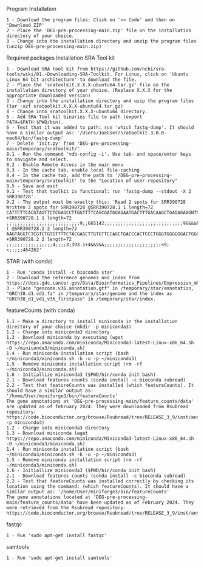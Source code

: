 Program Installation

    1 - Download the program files: Click on '<> Code' and then on 'Download ZIP'
    2 - Place the 'DEG-pre-processing-main.zip' file on the installation directory of your choice.
    3 - Change into the installation directory and unzip the program files (unzip DEG-pre-processing-main.zip)

Required packages Installation
SRA Tool kit

    1 - Download SRA tool kit from https://github.com/ncbi/sra-tools/wiki/01.-Downloading-SRA-Toolkit. For Linux, click on 'Ubuntu Linux 64 bit architecture' to download the file.
    2 - Place the 'sratoolkit.X.X.X-ubuntu64.tar.gz' file on the installation directory of your choice. (Replace X.X.X for the appropriate downloaded version)
    3 - Change into the installation directory and uzip the program files (tar -xzf sratoolkit.X.X.X-ubuntu64.tar.gz)
    4 - Change into sratoolkit.X.X.X-ubuntu64 directory.
    5 - Add SRA Tool kit binaries file to path (export PATH=$PATH:$PWD/bin).
    6 - Test that it was added to path: run 'which fastq-dump'. It should have a similar output as: '/Users/JoeUser/sratoolkit.3.0.0-mac64/bin/fastq-dump'
    7 - Delete 'init.py' from 'DEG-pre-processing-main/temporary/sratoolkit/'
    8.1 - Run the command 'vdb-config -i'. Use tab- and space/enter keys to navigate and select.
    8.2 - Enable Remote Access in the main menu
    8.3 - In the cache tab, enable local file-caching
    8.4 - In the cache tab, add the path to '/DEG-pre-processing-main/temporary/sratoolkit' to the "Location of user-repository"
    8.5 - Save and exit
    9.1 - Test that toolkit is functional: run 'fastq-dump --stdout -X 2 SRR390728'.
    9.2 - The output must be exaclty this: 'Read 2 spots for SRR390728 Written 2 spots for SRR390728 @SRR390728.1 1 length=72 CATTCTTCACGTAGTTCTCGAGCCTTGGTTTTCAGCGATGGAGAATGACTTTGACAAGCTGAGAGAAGNTNC +SRR390728.1 1 length=72 ;;;;;;;;;;;;;;;;;;;;;;;;;;;9;;665142;;;;;;;;;;;;;;;;;;;;;;;;;;;;;96&&&&( @SRR390728.2 2 length=72 AAGTAGGTCTCGTCTGTGTTTTCTACGAGCTTGTGTTCCAGCTGACCCACTCCCTGGGTGGGGGGACTGGGT +SRR390728.2 2 length=72 ;;;;;;;;;;;;;;;;;4;;;;3;393.1+4&&5&&;;;;;;;;;;;;;;;;;;;;;<9;<;;;;;464262'

STAR (with conda)

    1 - Run 'conda install -c bioconda star'
    2 - Download the reference genomes and index from https://docs.gdc.cancer.gov/Data/Bioinformatics_Pipelines/Expression_mRNA_Pipeline/  
    3 - Place "gencode.v36.annotation.gtf" in /temporary/star/annotation, "GRCh38.d1.vd1.fa" in /temporary/star/genome and the index as "GRCh38_d1_vd1_v36_firstpass" in /temporary/star/index.

featureCounts (with conda)

    1.1 - Make a directory to install miniconda in the installation directory of your choice (mkdir -p miniconda3)
    1.2 - Change into miniconda3 directory
    1.3 - Download miniconda by executing (wget https://repo.anaconda.com/miniconda/Miniconda3-latest-Linux-x86_64.sh -O ~/miniconda3/miniconda.sh)
    1.4 - Run miniconda installation script (bash ~/miniconda3/miniconda.sh -b -u -p ~/miniconda3)
    1.5 - Remove miniconda installation script (rm -rf ~/miniconda3/miniconda.sh)
    1.6 - Initiallize miniconda3 ($PWD/bin/conda init bash)
    2.1 - Download features counts (conda install -c bioconda subread)
    2.2 - Test that featureCounts was installed (which featureCounts). It should have a similar output as: '/home/User/miniforge3/bin/featureCounts'
    The gene annotations at 'DEG-pre-processing-main/feature_counts/data' are updated as of february 2024. They were downloaded from Rsubread repository: https://code.bioconductor.org/browse/Rsubread/tree/RELEASE_3_9/inst/annot/(mkdir -p miniconda3)
    1.2 - Change into miniconda3 directory
    1.3 - Download miniconda (wget https://repo.anaconda.com/miniconda/Miniconda3-latest-Linux-x86_64.sh -O ~/miniconda3/miniconda.sh)
    1.4 - Run miniconda installation script (bash ~/miniconda3/miniconda.sh -b -u -p ~/miniconda3)
    1.5 - Remove miniconda installation script (rm -rf ~/miniconda3/miniconda.sh)
    1.6 - Initiallize miniconda3 ($PWD/bin/conda init bash)
    2.1 - Download features counts (conda install -c bioconda subread)
    2.2 - Test that featureCounts was installed correctly by checking its location using the command: (which featureCounts). It should have a similar output as: '/home/User/miniforge3/bin/featureCounts'
    The gene annotations located at 'DEG-pre-processing-main/feature_counts/data' have been updated as of February 2024. They were retrieved from the Rsubread repository: https://code.bioconductor.org/browse/Rsubread/tree/RELEASE_3_9/inst/annot/

fastqc

    1 - Run 'sudo apt-get install fastqc'

samtools

    1 - Run 'sudo apt-get install samtools'
